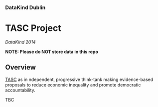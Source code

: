 ### DataKind Dublin

# TASC Project

_DataKind 2014_

**NOTE: Please do NOT store data in this repo**



## Overview

[TASC](http://www.tasc.ie/) as in ndependent, progressive think-tank making evidence-based proposals to reduce economic inequality and promote democratic accountability.

TBC

